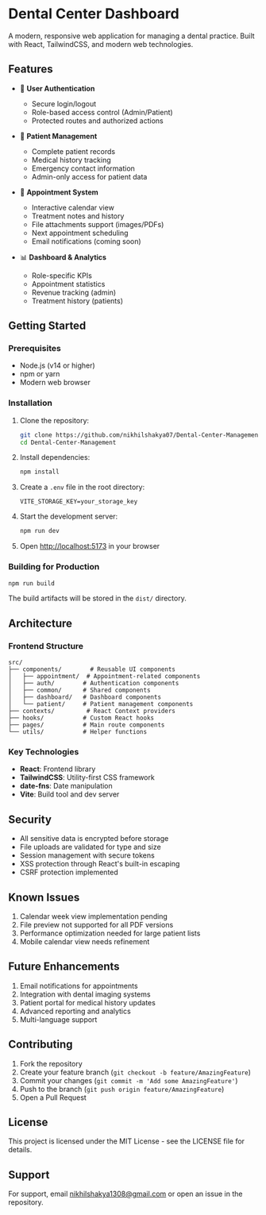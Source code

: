 # Dental Center Dashboard

A modern, responsive web application for managing a dental practice. Built with React, TailwindCSS, and modern web technologies.

## Features

- 🔐 **User Authentication**
  - Secure login/logout
  - Role-based access control (Admin/Patient)
  - Protected routes and authorized actions

- 👥 **Patient Management**
  - Complete patient records
  - Medical history tracking
  - Emergency contact information
  - Admin-only access for patient data

- 📅 **Appointment System**
  - Interactive calendar view
  - Treatment notes and history
  - File attachments support (images/PDFs)
  - Next appointment scheduling
  - Email notifications (coming soon)

- 📊 **Dashboard & Analytics**
  - Role-specific KPIs
  - Appointment statistics
  - Revenue tracking (admin)
  - Treatment history (patients)

## Getting Started

### Prerequisites

- Node.js (v14 or higher)
- npm or yarn
- Modern web browser

### Installation

1. Clone the repository:
   ```bash
   git clone https://github.com/nikhilshakya07/Dental-Center-Management.git
   cd Dental-Center-Management
   ```

2. Install dependencies:
   ```bash
   npm install
   ```

3. Create a `.env` file in the root directory:
   ```env
   VITE_STORAGE_KEY=your_storage_key
   ```

4. Start the development server:
   ```bash
   npm run dev
   ```

5. Open [http://localhost:5173](http://localhost:5173) in your browser

### Building for Production

```bash
npm run build
```

The build artifacts will be stored in the `dist/` directory.

## Architecture

### Frontend Structure

```
src/
├── components/        # Reusable UI components
│   ├── appointment/  # Appointment-related components
│   ├── auth/        # Authentication components
│   ├── common/      # Shared components
│   ├── dashboard/   # Dashboard components
│   └── patient/     # Patient management components
├── contexts/         # React Context providers
├── hooks/           # Custom React hooks
├── pages/           # Main route components
└── utils/           # Helper functions
```

### Key Technologies

- **React**: Frontend library
- **TailwindCSS**: Utility-first CSS framework
- **date-fns**: Date manipulation
- **Vite**: Build tool and dev server

## Security

- All sensitive data is encrypted before storage
- File uploads are validated for type and size
- Session management with secure tokens
- XSS protection through React's built-in escaping
- CSRF protection implemented

## Known Issues

1. Calendar week view implementation pending
2. File preview not supported for all PDF versions
3. Performance optimization needed for large patient lists
4. Mobile calendar view needs refinement

## Future Enhancements

1. Email notifications for appointments
2. Integration with dental imaging systems
3. Patient portal for medical history updates
4. Advanced reporting and analytics
5. Multi-language support

## Contributing

1. Fork the repository
2. Create your feature branch (`git checkout -b feature/AmazingFeature`)
3. Commit your changes (`git commit -m 'Add some AmazingFeature'`)
4. Push to the branch (`git push origin feature/AmazingFeature`)
5. Open a Pull Request

## License

This project is licensed under the MIT License - see the LICENSE file for details.

## Support

For support, email nikhilshakya1308@gmail.com or open an issue in the repository.
